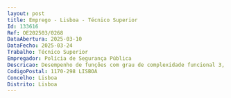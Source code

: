 ```yaml
--- 
layout: post
title: Emprego - Lisboa - Técnico Superior
Id: 133616
Ref: OE202503/0268
DataAbertura: 2025-03-10
DataFecho: 2025-03-24
Trabalho: Técnico Superior
Empregador: Polícia de Segurança Pública
Descricao: Desempenho de funções com grau de complexidade funcional 3, correspondente à carreira categoria de Técnico Superior, para o desempenho de funções Departamento de Infraestruturas Divisão de Projetos e Obras da PSP.a) Elaborar projetos de execução, nas especialidades de engenharia civil, para projetos de execução para manutenção, conservação e pequena reabilitação de instalações da PSP b) Elaborar estudos, análises e pareceres técnicos para projetos de especialidades de engenharia civil para projetos de execução para reabilitação ou construção de raiz de instalações da PSP c) Dar pareceres e elaborar relatórios técnicos sobre matérias concernentes a infraestruturas e equipamentos inseridos em edifícios policiais d) Acompanhar a execução e fiscalização dos contratos de empreitadas de manutenção, conservação e reabilitação de instalações policiais e de aquisição e locação de bens e serviços em matéria de obras e infraestruturas e) Outras tarefas inerentes à atividade do Departamento de Infraestruturas Divisão de Projetos e Obras.
CodigoPostal: 1170-298 LISBOA
Concelho: Lisboa
Distrito: Lisboa
--- 
```

